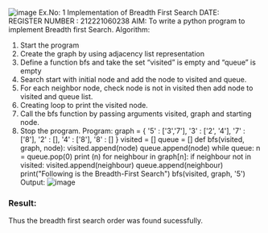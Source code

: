 ![image](https://github.com/user-attachments/assets/527dcbd9-1e2e-4254-887c-f285d90754ed) Ex.No: 1  Implementation of Breadth First Search 
DATE:                                                                            
REGISTER NUMBER : 212221060238
AIM: 
To write a python program to implement Breadth first Search. 
Algorithm:
1. Start the program
2. Create the graph by using adjacency list representation
3. Define a function bfs and take the set “visited” is empty and “queue” is empty
4. Search start with initial node and add the node to visited and queue.
5. For each neighbor node, check node is not in visited then add node to visited and queue list.
6.  Creating loop to print the visited node.
7.   Call the bfs function by passing arguments visited, graph and starting node.
8.   Stop the program.
Program:
graph = {
    '5' : ['3','7'],
    '3' : ['2', '4'],
    '7' : ['8'],
    '2' : [],
    '4' : ['8'],
    '8' : []
}
visited = []
queue = []
def bfs(visited, graph, node):
    visited.append(node)
    queue.append(node)
    while queue:
        n = queue.pop(0)
        print (n)
        for neighbour in graph[n]:
            if neighbour not in visited:
                visited.append(neighbour)
                queue.append(neighbour)
print("Following is the Breadth-First Search")
bfs(visited, graph, '5')
 Output:
![image](https://github.com/user-attachments/assets/f5462d8b-4479-47d8-ac0c-3fb1c83f44f6)




### Result:
Thus the breadth first search order was found sucessfully.
